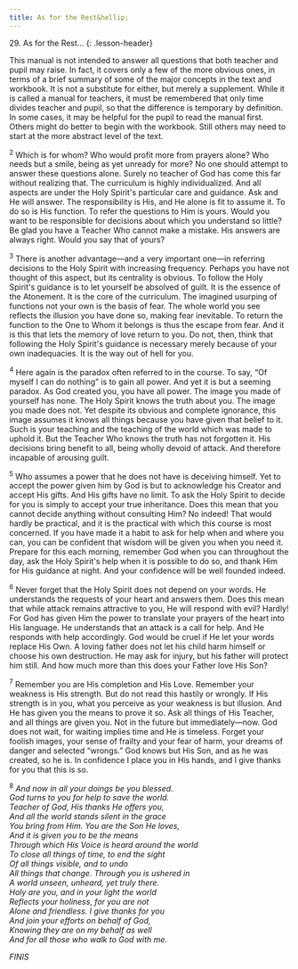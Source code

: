 ```yaml
---
title: As for the Rest&hellip;
---
```


29\. As for the Rest&hellip;
{: .lesson-header}

This manual is not intended to answer all questions that both teacher
and pupil may raise. In fact, it covers only a few of the more obvious
ones, in terms of a brief summary of some of the major concepts in the
text and workbook. It is not a substitute for either, but merely a
supplement. While it is called a manual for teachers, it must be
remembered that only time divides teacher and pupil, so that the
difference is temporary by definition. In some cases, it may be helpful
for the pupil to read the manual first. Others might do better to begin
with the workbook. Still others may need to start at the more abstract
level of the text.

<sup>2</sup> Which is for whom? Who would profit more from prayers
alone? Who needs but a smile, being as yet unready for more? No one
should attempt to answer these questions alone. Surely no teacher of God
has come this far without realizing that. The curriculum is highly
individualized. And all aspects are under the Holy Spirit's particular
care and guidance. Ask and He will answer. The responsibility is His,
and He alone is fit to assume it. To do so is His function. To refer the
questions to Him is yours. Would you want to be responsible for
decisions about which you understand so little? Be glad you have a
Teacher Who cannot make a mistake. His answers are always right. Would
you say that of yours?

<sup>3</sup> There is another advantage—and a very important one—in
referring decisions to the Holy Spirit with increasing frequency.
Perhaps you have not thought of this aspect, but its centrality is
obvious. To follow the Holy Spirit's guidance is to let yourself be
absolved of guilt. It is the essence of the Atonement. It is the core of
the curriculum. The imagined usurping of functions not your own is the
basis of fear. The whole world you see reflects the illusion you have
done so, making fear inevitable. To return the function to the One to
Whom it belongs is thus the escape from fear. And it is this that lets
the memory of love return to you. Do not, then, think that following the
Holy Spirit's guidance is necessary merely because of your own
inadequacies. It is the way out of hell for you.

<sup>4</sup> Here again is the paradox often referred to in the course.
To say, “Of myself I can do nothing” is to gain all power. And yet it is
but a seeming paradox. As God created you, you have all power. The image
you made of yourself has none. The Holy Spirit knows the truth about
you. The image you made does not. Yet despite its obvious and complete
ignorance, this image assumes it knows all things because you have given
that belief to it. Such is your teaching and the teaching of the world
which was made to uphold it. But the Teacher Who knows the truth has not
forgotten it. His decisions bring benefit to all, being wholly devoid of
attack. And therefore incapable of arousing guilt.

<sup>5</sup> Who assumes a power that he does not have is deceiving
himself. Yet to accept the power given him by God is but to acknowledge
his Creator and accept His gifts. And His gifts have no limit. To ask
the Holy Spirit to decide for you is simply to accept your true
inheritance. Does this mean that you cannot decide anything without
consulting Him? No indeed! That would hardly be practical, and it is the
practical with which this course is most concerned. If you have made it
a habit to ask for help when and where you can, you can be confident
that wisdom will be given you when you need it. Prepare for this each
morning, remember God when you can throughout the day, ask the Holy
Spirit's help when it is possible to do so, and thank Him for His
guidance at night. And your confidence will be well founded indeed.

<sup>6</sup> Never forget that the Holy Spirit does not depend on your
words. He understands the requests of your heart and answers them. Does
this mean that while attack remains attractive to you, He will respond
with evil? Hardly! For God has given Him the power to translate your
prayers of the heart into His language. He understands that an attack is
a call for help. And He responds with help accordingly. God would be
cruel if He let your words replace His Own. A loving father does not let
his child harm himself or choose his own destruction. He may ask for
injury, but his father will protect him still. And how much more than
this does your Father love His Son?

<sup>7</sup> Remember you are His completion and His Love. Remember your
weakness is His strength. But do not read this hastily or wrongly. If
His strength is in you, what you perceive as your weakness is but
illusion. And He has given you the means to prove it so. Ask all things
of His Teacher, and all things are given you. Not in the future but
immediately—now. God does not wait, for waiting implies time and He is
timeless. Forget your foolish images, your sense of frailty and your
fear of harm, your dreams of danger and selected “wrongs.” God knows but
His Son, and as he was created, so he is. In confidence I place you in
His hands, and I give thanks for you that this is so.

<sup>8</sup> *And now in all your doings be you blessed.<br/>
God turns to you for help to save the world.<br/>
Teacher of God, His thanks He offers you,<br/>
And all the world stands silent in the grace<br/>
You bring from Him. You are the Son He loves,<br/>
And it is given you to be the means<br/>
Through which His Voice is heard around the world<br>
To close all things of time, to end the sight<br/>
Of all things visible, and to undo<br/>
All things that change. Through you is ushered in<br/>
A world unseen, unheard, yet truly there.<br/>
Holy are you, and in your light the world<br/>
Reflects your holiness, for you are not<br/>
Alone and friendless. I give thanks for you<br/>
And join your efforts on behalf of God,<br/>
Knowing they are on my behalf as well<br/>
And for all those who walk to God with me.*

*FINIS*

